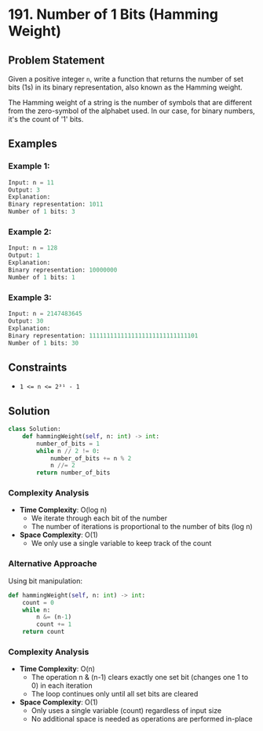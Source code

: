 # 191. Number of 1 Bits (Hamming Weight)

## Problem Statement

Given a positive integer `n`, write a function that returns the number of set bits (1s) in its binary representation, also known as the Hamming weight.

The Hamming weight of a string is the number of symbols that are different from the zero-symbol of the alphabet used. In our case, for binary numbers, it's the count of '1' bits.

## Examples

### Example 1:
```python
Input: n = 11
Output: 3
Explanation: 
Binary representation: 1011
Number of 1 bits: 3
```

### Example 2:
```python
Input: n = 128
Output: 1
Explanation:
Binary representation: 10000000
Number of 1 bits: 1
```

### Example 3:
```python
Input: n = 2147483645
Output: 30
Explanation:
Binary representation: 1111111111111111111111111111101
Number of 1 bits: 30
```

## Constraints
* `1 <= n <= 2³¹ - 1`

## Solution

```python
class Solution:
    def hammingWeight(self, n: int) -> int:
        number_of_bits = 1
        while n // 2 != 0:
            number_of_bits += n % 2
            n //= 2
        return number_of_bits
```

### Complexity Analysis
- **Time Complexity**: O(log n)
  - We iterate through each bit of the number
  - The number of iterations is proportional to the number of bits (log n)
- **Space Complexity**: O(1)
  - We only use a single variable to keep track of the count

### Alternative Approache
Using bit manipulation:
```python
def hammingWeight(self, n: int) -> int:
    count = 0
    while n:
        n &= (n-1)
        count += 1
    return count
```

### Complexity Analysis
- **Time Complexity**: O(n)
  - The operation n & (n-1) clears exactly one set bit (changes one 1 to 0) in each iteration
  - The loop continues only until all set bits are cleared
- **Space Complexity**: O(1)
  - Only uses a single variable (count) regardless of input size
  - No additional space is needed as operations are performed in-place